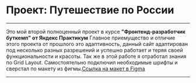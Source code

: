 # Проект: Путешествие по России
___

Это мой второй полноценный проект в курсе **"Фронтенд-разработчик буткемп" от Яндекс Практикум**
Главное приемущество и отличие этого проекта от прошлого это адаптивность, данный сайт адаптирован под несколько разных разрешений и успешно работает и теряя своей функциональности и красоты. Так же в этой работе я отработал знания по Grid Layout. Самостоятельно подключил необходимые шрифты и сверстал по макету из фигмы.[Ссылка на макет в Figma](https://www.figma.com/file/5S2WSbEFL6awjVWJ0NWL8Q/Sprint-3_-Russia-_-desktop-mobile?node-id=28503%3A0)

___